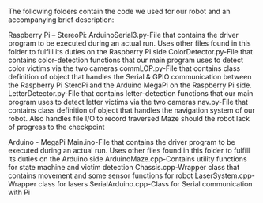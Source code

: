 
The following folders contain the code we used for our robot and an accompanying brief description:
 
Raspberry Pi – StereoPi:
ArduinoSerial3.py-File that contains the driver program to be executed during an actual run. Uses other files found in this folder to fulfill its duties on the Raspberry Pi side
ColorDetector.py-File that contains color-detection functions that our main program uses to detect color victims via the two cameras
commLOP.py-File that contains class definition of object that handles the Serial & GPIO communication between the Raspberry Pi SteroPi and the Arduino MegaPi on the Raspberry Pi side.
LetterDetector.py-File that contains letter-detection functions that our main program uses to detect letter victims via the two cameras
nav.py-File that contains class definition of object that handles the navigation system of our robot. Also handles file I/O to record traversed Maze should the robot lack of progress to the checkpoint

Arduino - MegaPi
Main.ino-File that contains the driver program to be executed during an actual run. Uses other files found in this folder to fulfill its duties on the Arduino side
ArduinoMaze.cpp-Contains utility functions for state machine and victim detection
Chassis.cpp-Wrapper class that contains movement and some sensor functions for robot
LaserSystem.cpp-Wrapper class for lasers
SerialArduino.cpp-Class for Serial communication with Pi

